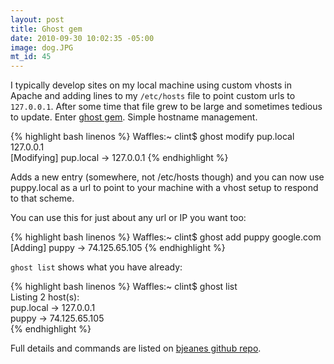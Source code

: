 ```yaml
--- 
layout: post
title: Ghost gem
date: 2010-09-30 10:02:35 -05:00
image: dog.JPG
mt_id: 45
---
```

I typically develop sites on my local machine using custom vhosts in Apache and adding lines to my `/etc/hosts` file to point custom urls to `127.0.0.1`.  After some time that file grew to be large and sometimes tedious to update.  Enter [ghost gem][1].  Simple hostname management.

{% highlight bash linenos %}
Waffles:~ clint$ ghost modify pup.local 127.0.0.1  
  [Modifying] pup.local -> 127.0.0.1
{% endhighlight %}

Adds a new entry (somewhere, not /etc/hosts though) and you can now use puppy.local as a url to point to your machine with a vhost setup to respond to that scheme.  

You can use this for just about any url or IP you want too:


{% highlight bash linenos %}
Waffles:~ clint$ ghost add puppy google.com  
  [Adding] puppy -> 74.125.65.105
{% endhighlight %}

`ghost list` shows what you have already:


{% highlight bash linenos %}
Waffles:~ clint$ ghost list  
  Listing 2 host(s):  
    pup.local -> 127.0.0.1  
    puppy -> 74.125.65.105  
{% endhighlight %}

Full details and commands are listed on [bjeanes github repo][1].   

[1]:http://github.com/bjeanes/ghost 
